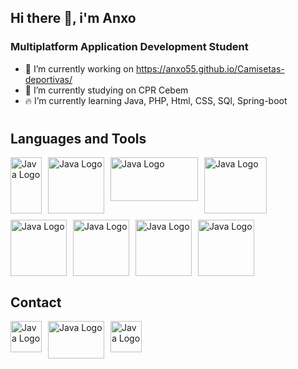## Hi there 👋, i'm Anxo

### Multiplatform Application Development Student

- 🚀 I’m currently working on https://anxo55.github.io/Camisetas-deportivas/
- 🔭 I’m currently studying on CPR Cebem
- 🔥 I’m currently learning Java, PHP, Html, CSS, SQl, Spring-boot
#

## Languages and Tools

<div style="display: flex; flex-wrap: wrap; gap: 10px;">
  <img src="https://logodownload.org/wp-content/uploads/2016/10/html5-logo-2.png" alt="Java Logo" width="50" height="90">
  <img src="https://cdn.freebiesupply.com/logos/large/2x/css3-logo-png-transparent.png"alt="Java Logo" width="90" height="90">
  <img src="https://www.freepnglogos.com/uploads/javascript-png/javascript-logo-transparent-logo-javascript-images-3.png" alt="Java Logo" width="140" height="70">
  <img src="https://cdn.freebiesupply.com/logos/thumbs/2x/nodejs-1-logo.png"alt="Java Logo" width="100" height="90">
  <img src="https://brandlogos.net/wp-content/uploads/2021/09/bootstrap-logo.png" alt="Java Logo" width="90" height="90">
  <img src="https://pngimg.com/uploads/php/php_PNG43.png" alt="Java Logo" width="90" height="90">
  <img src="https://s28309.pcdn.co/wp-content/themes/321-web-marketing/assets/images/mysql-logo-256.png" alt="Java Logo" width="90" height="90">
  <img src="https://humancoders-formations.s3.amazonaws.com/uploads/course/logo/93/formation-git-avance.png" alt="Java Logo" width="90" height="90">
  
</div>

## Contact

<div style="display: flex; flex-wrap: wrap; gap: 10px;">
<a href="https://www.linkedin.com/in/anxo-campos-b6878a265/" target="_blank">
    <img src="https://pngimg.com/uploads/linkedIn/linkedIn_PNG7.png" alt="Java Logo" width="50" height="50">
  </a>
  <a href="https://github.com/Anxo55" target="_blank">
    <img src="https://logos-world.net/wp-content/uploads/2020/11/GitHub-Symbol.png" alt="Java Logo" width="90" height="60">
  </a>
  <a href="https://www.instagram.com/anxocampoos_/" target="_blank">
    <img src="https://logodownload.org/wp-content/uploads/2017/04/instagram-logo-3.png" alt="Java Logo" width="50" height="50">
  </a>
</div>
